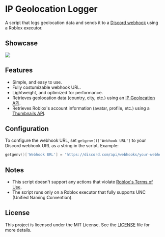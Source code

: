 # IP Geolocation Logger

A script that logs geolocation data and sends it to a [Discord webhook](https://support.discord.com/hc/en-us/articles/228383668-Intro-to-Webhooks) using a Roblox executor.

## Showcase

![](https://i.ibb.co.com/bgQgW6Tv/IP-Geolocation-Logger-Showcase.jpg)

## Features

- Simple, and easy to use.
- Fully costumizable webhook URL.
- Lightweight, and optimized for performance.
- Retrieves geolocation data (country, city, etc.) using an [IP Geolocation API](https://ipapi.co/).
- Retrieves Roblox's account information (avatar, profile, etc.) using a [Thumbnails API](https://create.roblox.com/docs/cloud/legacy/thumbnails/v1#/).

## Configuration

To configure the webhook URL, set `getgenv()['Webhook URL']` to your Discord webhook URL as a string in the script. Example:

```lua
getgenv()['Webhook URL'] = "https://discord.com/api/webhooks/your-webhook-id/your-webhook-token"
```

## Notes

- This script doesn't support any actions that violate [Roblox's Terms of Use](https://en.help.roblox.com/hc/en-us/articles/115004647846-Roblox-Terms-of-Use).
- The script runs only on a Roblox executor that fully supports UNC (Unified Naming Convention).

## License

This project is licensed under the MIT License. See the [LICENSE](LICENSE) file for more details.

